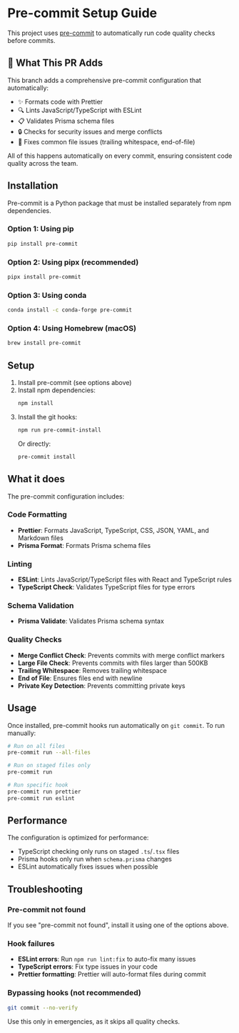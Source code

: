# Pre-commit Setup Guide

This project uses [pre-commit](https://pre-commit.com/) to automatically run code quality checks before commits.

## 🎯 What This PR Adds

This branch adds a comprehensive pre-commit configuration that automatically:

- ✨ Formats code with Prettier
- 🔍 Lints JavaScript/TypeScript with ESLint
- 📋 Validates Prisma schema files
- 🔒 Checks for security issues and merge conflicts
- 🧹 Fixes common file issues (trailing whitespace, end-of-file)

All of this happens automatically on every commit, ensuring consistent code quality across the team.

## Installation

Pre-commit is a Python package that must be installed separately from npm dependencies.

### Option 1: Using pip

```bash
pip install pre-commit
```

### Option 2: Using pipx (recommended)

```bash
pipx install pre-commit
```

### Option 3: Using conda

```bash
conda install -c conda-forge pre-commit
```

### Option 4: Using Homebrew (macOS)

```bash
brew install pre-commit
```

## Setup

1. Install pre-commit (see options above)
2. Install npm dependencies:
    ```bash
    npm install
    ```
3. Install the git hooks:
    ```bash
    npm run pre-commit-install
    ```
    Or directly:
    ```bash
    pre-commit install
    ```

## What it does

The pre-commit configuration includes:

### Code Formatting

- **Prettier**: Formats JavaScript, TypeScript, CSS, JSON, YAML, and Markdown files
- **Prisma Format**: Formats Prisma schema files

### Linting

- **ESLint**: Lints JavaScript/TypeScript files with React and TypeScript rules
- **TypeScript Check**: Validates TypeScript files for type errors

### Schema Validation

- **Prisma Validate**: Validates Prisma schema syntax

### Quality Checks

- **Merge Conflict Check**: Prevents commits with merge conflict markers
- **Large File Check**: Prevents commits with files larger than 500KB
- **Trailing Whitespace**: Removes trailing whitespace
- **End of File**: Ensures files end with newline
- **Private Key Detection**: Prevents committing private keys

## Usage

Once installed, pre-commit hooks run automatically on `git commit`. To run manually:

```bash
# Run on all files
pre-commit run --all-files

# Run on staged files only
pre-commit run

# Run specific hook
pre-commit run prettier
pre-commit run eslint
```

## Performance

The configuration is optimized for performance:

- TypeScript checking only runs on staged `.ts`/`.tsx` files
- Prisma hooks only run when `schema.prisma` changes
- ESLint automatically fixes issues when possible

## Troubleshooting

### Pre-commit not found

If you see "pre-commit not found", install it using one of the options above.

### Hook failures

- **ESLint errors**: Run `npm run lint:fix` to auto-fix many issues
- **TypeScript errors**: Fix type issues in your code
- **Prettier formatting**: Prettier will auto-format files during commit

### Bypassing hooks (not recommended)

```bash
git commit --no-verify
```

Use this only in emergencies, as it skips all quality checks.
